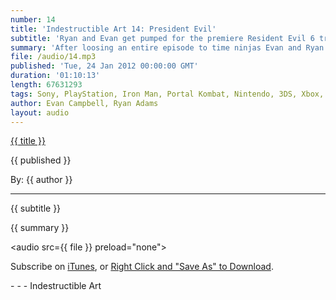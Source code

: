 ```yaml
---
number: 14
title: 'Indestructible Art 14: President Evil'
subtitle: 'Ryan and Evan get pumped for the premiere Resident Evil 6 trailer, talk swiftly about the new DC logo, and make some BOLD PREDICTIONS for 2011'
summary: 'After loosing an entire episode to time ninjas Evan and Ryan are back with a vengeance. This week the dynamic duo rush through a blinding flurry of comic and game news to get down to brass tacks. What makes a realistic sports game? How can Iron Man fight Magneto and expect to win? Lastly, why does the Resident Evil 6 logo look like a giraffe looking backwards?'
file: /audio/14.mp3
published: 'Tue, 24 Jan 2012 00:00:00 GMT'
duration: '01:10:13'
length: 67631293
tags: Sony, PlayStation, Iron Man, Portal Kombat, Nintendo, 3DS, Xbox, 360, Portal 2, PS3, Epic, Capcom, Valve, Video Games, Comics, Marvel, DC, ESA, SOPA, PIPA, X-Men, Avengers, Charlie Adlard, Vita, Resident Evil, Green Lantern, Indestructible Art
author: Evan Campbell, Ryan Adams
layout: audio
---
```


<a href="../episodes/{{ number }}.html" class='postTitleLink'><p class='postTitle'>{{ title }}</p></a>
<p class='postPublished'>{{ published }}</p>
<p class='postAuthor'>By: {{ author }}</p>
<hr>
{{ subtitle }}  
  
{{ summary }}  

<audio src={{ file }} preload="none"></audio>
<p class='subLinks'>Subscribe on <a href='http://bit.ly/iapodcast'>iTunes</a>, or <a href={{ file }}>Right Click and "Save As" to Download</a>.</p>
- - -
Indestructible Art
